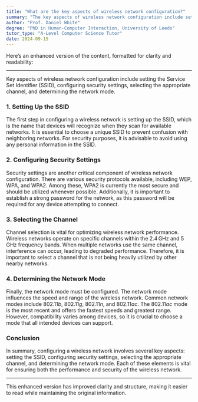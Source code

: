 ```yaml
---
title: "What are the key aspects of wireless network configuration?"
summary: "The key aspects of wireless network configuration include setting up the SSID, security settings, channel selection, and network mode."
author: "Prof. Daniel White"
degree: "PhD in Human-Computer Interaction, University of Leeds"
tutor_type: "A-Level Computer Science Tutor"
date: 2024-09-15
---
```


Here’s an enhanced version of the content, formatted for clarity and readability:

---

Key aspects of wireless network configuration include setting the Service Set Identifier (SSID), configuring security settings, selecting the appropriate channel, and determining the network mode.

### 1. Setting Up the SSID

The first step in configuring a wireless network is setting up the SSID, which is the name that devices will recognize when they scan for available networks. It is essential to choose a unique SSID to prevent confusion with neighboring networks. For security purposes, it is advisable to avoid using any personal information in the SSID.

### 2. Configuring Security Settings

Security settings are another critical component of wireless network configuration. There are various security protocols available, including WEP, WPA, and WPA2. Among these, WPA2 is currently the most secure and should be utilized whenever possible. Additionally, it is important to establish a strong password for the network, as this password will be required for any device attempting to connect.

### 3. Selecting the Channel

Channel selection is vital for optimizing wireless network performance. Wireless networks operate on specific channels within the $2.4 \, \text{GHz}$ and $5 \, \text{GHz}$ frequency bands. When multiple networks use the same channel, interference can occur, leading to degraded performance. Therefore, it is important to select a channel that is not being heavily utilized by other nearby networks.

### 4. Determining the Network Mode

Finally, the network mode must be configured. The network mode influences the speed and range of the wireless network. Common network modes include $802.11b$, $802.11g$, $802.11n$, and $802.11ac$. The $802.11ac$ mode is the most recent and offers the fastest speeds and greatest range. However, compatibility varies among devices, so it is crucial to choose a mode that all intended devices can support.

### Conclusion

In summary, configuring a wireless network involves several key aspects: setting the SSID, configuring security settings, selecting the appropriate channel, and determining the network mode. Each of these elements is vital for ensuring both the performance and security of the wireless network.

--- 

This enhanced version has improved clarity and structure, making it easier to read while maintaining the original information.
    